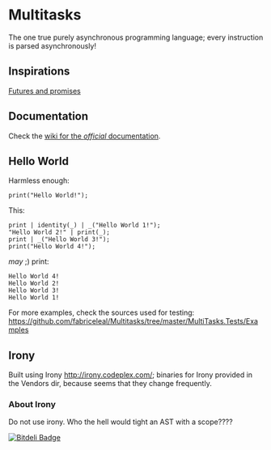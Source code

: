 # Multitasks

The one true purely asynchronous programming language; every instruction is parsed asynchronously!

## Inspirations

[Futures and promises](http://en.wikipedia.org/wiki/Futures_and_promises)

## Documentation

Check the [wiki for the *official* documentation](https://github.com/fabriceleal/Multitasks/wiki).

## Hello World

Harmless enough:
```
print("Hello World!");
```

This:
```
print | identity(_) | _("Hello World 1!");
"Hello World 2!" | print(_);
print | _("Hello World 3!");
print("Hello World 4!");
```

*may* ;) print:

```
Hello World 4!
Hello World 2!
Hello World 3!
Hello World 1!
```

For more examples, check the sources used for testing: https://github.com/fabriceleal/Multitasks/tree/master/MultiTasks.Tests/Examples

## Irony

Built using Irony http://irony.codeplex.com/; binaries for Irony provided in the Vendors dir, because seems that they change frequently.

### About Irony

Do not use irony. Who the hell would tight an AST with a scope????


[![Bitdeli Badge](https://d2weczhvl823v0.cloudfront.net/fabriceleal/Multitasks/trend.png)](https://bitdeli.com/free "Bitdeli Badge")

